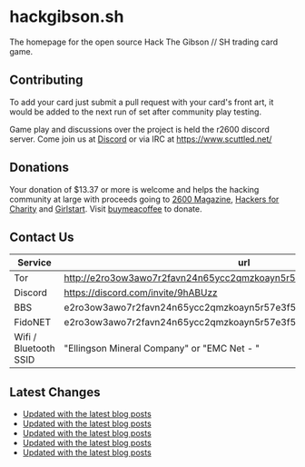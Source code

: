 # hackgibson.sh
The homepage for the open source Hack The Gibson // SH trading card game.


## Contributing

To add your card just submit a pull request with your card's front art, it would be added to the next run of set after community play testing.

Game play and discussions over the project is held the r2600 discord server. Come join us at [Discord](https://discord.com/invite/9hABUzz) or via IRC at https://www.scuttled.net/


## Donations

Your donation of $13.37 or more is welcome and helps the hacking community at large with proceeds going to [2600 Magazine](https://2600.com/), [Hackers for Charity](https://hackersforcharity.org) and [Girlstart](https://girlstart.org).  Visit [buymeacoffee](https://www.buymeacoffee.com/hackgibson.sh) to donate.


## Contact Us

Service | url
-|-
Tor | http://e2ro3ow3awo7r2favn24n65ycc2qmzkoayn5r57e3f56nvjwdcgg32ad.onion
Discord | https://discord.com/invite/9hABUzz
BBS | e2ro3ow3awo7r2favn24n65ycc2qmzkoayn5r57e3f56nvjwdcgg32ad.onion:23
FidoNET | e2ro3ow3awo7r2favn24n65ycc2qmzkoayn5r57e3f56nvjwdcgg32ad.onion:24554
Wifi / Bluetooth SSID | "Ellingson Mineral Company" or "EMC Net - <fidonet address>"

## Latest Changes
<!-- BLOG-POST-LIST:START -->
- [Updated with the latest blog posts](https://github.com/DFW2600/hackgibson.sh/commit/fbca184cee6017e15d2e4eb466d00ae3483936df)
- [Updated with the latest blog posts](https://github.com/DFW2600/hackgibson.sh/commit/5c1ebc10bc49466f9b517fdb26c70d81674e278d)
- [Updated with the latest blog posts](https://github.com/DFW2600/hackgibson.sh/commit/22db54067872b12f34bc2ee7f6b509e33de5ccb4)
- [Updated with the latest blog posts](https://github.com/DFW2600/hackgibson.sh/commit/a26c0c47e718b94db77578b0381f3f6bf8be8527)
- [Updated with the latest blog posts](https://github.com/DFW2600/hackgibson.sh/commit/1f56a1f198edbc9d9a102cf7812c9144a23730a3)
<!-- BLOG-POST-LIST:END -->
